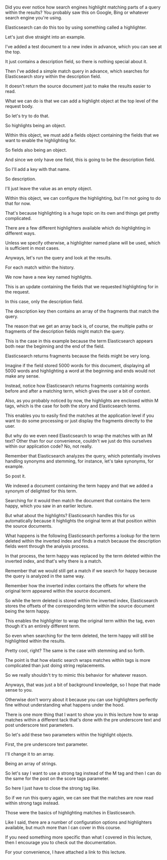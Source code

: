 Did you ever notice how search engines highlight matching parts of a query within the results? You probably saw this on Google, Bing or whatever search engine you're using.

Elasticsearch can do this too by using something called a highlighter.

Let's just dive straight into an example.

I've added a test document to a new index in advance, which you can see at the top.

It just contains a description field, so there is nothing special about it.

Then I've added a simple match query in advance, which searches for Elasticsearch story within the description field.

It doesn't return the source document just to make the results easier to read.

What we can do is that we can add a highlight object at the top level of the request body.

So let's try to do that.

So highlights being an object.

Within this object, we must add a fields object containing the fields that we want to enable the highlighting for.

So fields also being an object.

And since we only have one field, this is going to be the description field.

So I'll add a key with that name.

So description.

I'll just leave the value as an empty object.

Within this object, we can configure the highlighting, but I'm not going to do that for now.

That's because highlighting is a huge topic on its own and things get pretty complicated.

There are a few different highlighters available which do highlighting in different ways.

Unless we specify otherwise, a highlighter named plane will be used, which is sufficient in most cases.

Anyways, let's run the query and look at the results.

For each match within the history.

We now have a new key named highlights.

This is an update containing the fields that we requested highlighting for in the request.

In this case, only the description field.

The description key then contains an array of the fragments that match the query.

The reason that we get an array back is, of course, the multiple paths or fragments of the description fields might match the query.

This is the case in this example because the term Elasticsearch appears both near the beginning and the end of the field.

Elasticsearch returns fragments because the fields might be very long.

Imagine if the field stored 5000 words for this document, displaying all 5000 words and highlighting a word at the beginning and ends would not make any sense.

Instead, notice how Elasticsearch returns fragments containing words before and after a matching term, which gives the user a bit of context.

Also, as you probably noticed by now, the highlights are enclosed within M tags, which is the case for both the story and Elasticsearch terms.

This enables you to easily find the matches at the application level if you want to do some processing or just display the fragments directly to the user.

But why do we even need Elasticsearch to wrap the matches with an IM text? Other than for our convenience, couldn't we just do this ourselves within our application code? No, not really.

Remember that Elasticsearch analyzes the query, which potentially involves handling synonyms and stemming, for instance, let's take synonyms, for example.

So post it.

We indexed a document containing the term happy and that we added a synonym of delighted for this term.

Searching for it would then match the document that contains the term happy, which you saw in an earlier lecture.

But what about the highlights? Elasticsearch handles this for us automatically because it highlights the original term at that position within the source documents.

What happens is the following Elasticsearch performs a lookup for the term deleted within the inverted index and finds a match because the description fields went through the analysis process.

In that process, the term happy was replaced by the term deleted within the inverted index, and that's why there is a match.

Remember that we would still get a match if we search for happy because the query is analyzed in the same way.

Remember how the inverted index contains the offsets for where the original term appeared within the source document.

So while the term deleted is stored within the inverted index, Elasticsearch stores the offsets of the corresponding term within the source document being the term happy.

This enables the highlighter to wrap the original term within the tag, even though it's an entirely different term.

So even when searching for the term deleted, the term happy will still be highlighted within the results.

Pretty cool, right? The same is the case with stemming and so forth.

The point is that how elastic search wraps matches within tags is more complicated than just doing string replacements.

So we really shouldn't try to mimic this behavior for whatever reason.

Anyways, that was just a bit of background knowledge, so I hope that made sense to you.

Otherwise don't worry about it because you can use highlighters perfectly fine without understanding what happens under the hood.

There is one more thing that I want to show you in this lecture how to wrap matches within a different tack that's done with the pre underscore text and post underscore text parameters.

So let's add these two parameters within the highlight objects.

First, the pre underscore text parameter.

I'll change it to an array.

Being an array of strings.

So let's say I want to use a strong tag instead of the M tag and then I can do the same for the post on the score tags parameter.

So here I just have to close the strong tag like.

So if we run this query again, we can see that the matches are now read within strong tags instead.

Those were the basics of highlighting matches in Elasticsearch.

Like I said, there are a number of configuration options and highlighters available, but much more than I can cover in this course.

If you need something more specific than what I covered in this lecture, then I encourage you to check out the documentation.

For your convenience, I have attached a link to this lecture.

